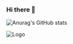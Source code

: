 ### Hi there 👋

![Anurag's GitHub stats](https://github-readme-stats.vercel.app/api?username=IT21298912&show_icons=true&theme=radical)


![Logo](https://github.com/IT21298912/IT21298912/raw/main/assets/99547060/00d9ef26-f1ab-4823-8abc-2d287377c26a.png)




<!--
**IT21298912/IT21298912** is a ✨ _special_ ✨ repository because its `README.md` (this file) appears on your GitHub profile.

Here are some ideas to get you started:

- 🔭 I’m currently working on ...
- 🌱 I’m currently learning ...
- 👯 I’m looking to collaborate on ...
- 🤔 I’m looking for help with ...
- 💬 Ask me about ...
- 📫 How to reach me: ...
- 😄 Pronouns: ...
- ⚡ Fun fact: ...
-->
